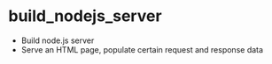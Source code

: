 # build_nodejs_server
- Build node.js server
- Serve an HTML page, populate certain request and response data
